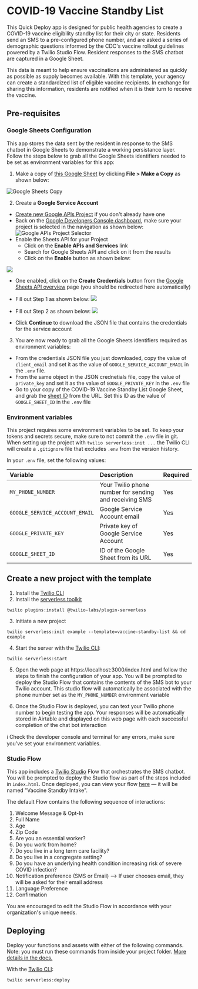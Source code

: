 # COVID-19 Vaccine Standby List

This Quick Deploy app is designed for public health agencies to create a COVID-19 vaccine eligibility standby list for their city or state. Residents send an SMS to a pre-configured phone number, and are asked a series of demographic questions informed by the CDC's vaccine rollout guidelines powered by a Twilio Studio Flow. Resident responses to the SMS chatbot are captured in a Google Sheet. 

This data is meant to help ensure vaccinations are administered as quickly as possible as supply becomes available. With this template, your agency can create a standardized list of eligible vaccine recipients. In exchange for sharing this information, residents are notified when it is their turn to receive the vaccine.

## Pre-requisites

### Google Sheets Configuration
This app stores the data sent by the resident in response to the SMS chatbot in Google Sheets to demonstrate a working persistance layer. Follow the steps below to grab all the Google Sheets identifiers needed to be set as environment variables for this app:

1. Make a copy of <a href="https://docs.google.com/spreadsheets/d/1gTTPEe2eWuDr5aOzEP1DEK2tlrC4XUyoM5AEDrgYhoA/edit#gid=0" target="_blank">this Google Sheet</a> by clicking **File > Make a Copy** as shown below:

![Google Sheets Copy](https://twilio-cms-prod.s3.amazonaws.com/images/gsheets-make-a-copy.original.png)

2. Create a **Google Service Account**
-  <a href="https://console.developers.google.com/projectcreate" target="_blank">Create new Google APIs Project</a> if you don't already have one
- Back on the <a href="" target="_blank">Google Developers Console dashboard</a>, make sure your project is selected in the navigation as shown below:
![Google APIs Project Selector](https://twilio-cms-prod.s3.amazonaws.com/images/google-apis-project-selector.original.png)
- Enable the Sheets API for your Project
  - Click on the **Enable APIs and Services** link
  - Search for Google Sheets API and click on it from the results
  - Click on the **Enable** button as shown below:

![](https://twilio-cms-prod.s3.amazonaws.com/images/google-sheets-api-enable.original.png)
- One enabled, click on the **Create Credentials** button from the <a href="https://console.developers.google.com/apis/api/sheets.googleapis.com/overview" target="_blank">Google Sheets API overview</a> page (you should be redirected here automatically)
- Fill out Step 1 as shown below:
![](https://twilio-cms-prod.s3.amazonaws.com/images/google-sheets-api-credentials-1.original.png)
- Fill out Step 2 as shown below:
![](https://twilio-cms-prod.s3.amazonaws.com/images/google-sheets-credentials-2.original.png)

- Click **Continue** to download the JSON file that contains the credentials for the service account

3. You are now ready to grab all the Google Sheets identifiers required as environment variables:

- From the credentials JSON file you just downloaded, copy the value of `client_email` and set it as the value of `GOOGLE_SERVICE_ACCOUNT_EMAIL` in the `.env` file.
- From the same object in the JSON crednetials file, copy the value of `private_key` and set it as the value of `GOOGLE_PRIVATE_KEY` in the `.env` file
- Go to your copy of the COVID-19 Vaccine Standby List Google Sheet, and grab the <a href="https://developers.google.com/sheets/api/guides/concepts#spreadsheet_id" target="_blank">sheet ID</a> from the URL. Set this ID as the value of `GOOGLE_SHEET_ID` in the `.env` file

### Environment variables

This project requires some environment variables to be set. To keep your tokens and secrets secure, make sure to not commit the `.env` file in git. When setting up the project with `twilio serverless:init ...` the Twilio CLI will create a `.gitignore` file that excludes `.env` from the version history.

In your `.env` file, set the following values:

| Variable                       | Description | Required |
| :--------------------          | :----------------------------------------------------- | :-- |
| `MY_PHONE_NUMBER`              | Your Twilio phone number for sending and receiving SMS | Yes |
| `GOOGLE_SERVICE_ACCOUNT_EMAIL` | Google Service Account email                           | Yes |
| `GOOGLE_PRIVATE_KEY`           |  Private key of Google Service Account                 | Yes |
| `GOOGLE_SHEET_ID`              | ID of the Google Sheet from its URL                    | Yes |

## Create a new project with the template

1. Install the [Twilio CLI](https://www.twilio.com/docs/twilio-cli/quickstart#install-twilio-cli)
2. Install the [serverless toolkit](https://www.twilio.com/docs/labs/serverless-toolkit/getting-started)

```shell
twilio plugins:install @twilio-labs/plugin-serverless
```

3. Initiate a new project

```
twilio serverless:init example --template=vaccine-standby-list && cd example
```

4. Start the server with the [Twilio CLI](https://www.twilio.com/docs/twilio-cli/quickstart):

```
twilio serverless:start
```

5. Open the web page at https://localhost:3000/index.html and follow the steps to finish the configuration of your app. You will be prompted to deploy the Studio Flow that contains the contents of the SMS bot to your Twilio account. This studio flow will automatically be associated with the phone number set as the `MY_PHONE_NUMBER` environment variable

6. Once the Studio Flow is deployed, you can text your Twilio phone number to begin testing the app. Your responses will be automatically stored in Airtable and displayed on this web page with each successful completion of the chat bot interaction

ℹ️ Check the developer console and terminal for any errors, make sure you've set your environment variables.

### Studio Flow
This app includes a [Twilio Studio](https://www.twilio.com/studio) Flow that orchestrates the SMS chatbot. You will be prompted to deploy the Studio flow as part of the steps included in `index.html`. Once deployed, you can view your flow [here](https://www.twilio.com/console/studio/dashboard) — it will be named "Vaccine Standby Intake".

The default Flow contains the following sequence of interactions:
1. Welcome Message & Opt-In
2. Full Name
3. Age
4. Zip Code
5. Are you an essential worker?
6. Do you work from home?
7. Do you live in a long term care facility?
8. Do you live in a congregate setting?
9. Do you have an underlying health condition increasing risk of severe COVID infection?
10. Notification preference (SMS or Email)
  --> If user chooses email, they will be asked for their email address
11. Language Preference
12. Confirmation

You are encouraged to edit the Studio Flow in accordance with your organization's unique needs.

## Deploying

Deploy your functions and assets with either of the following commands. Note: you must run these commands from inside your project folder. [More details in the docs.](https://www.twilio.com/docs/labs/serverless-toolkit)

With the [Twilio CLI](https://www.twilio.com/docs/twilio-cli/quickstart):

```
twilio serverless:deploy
```
